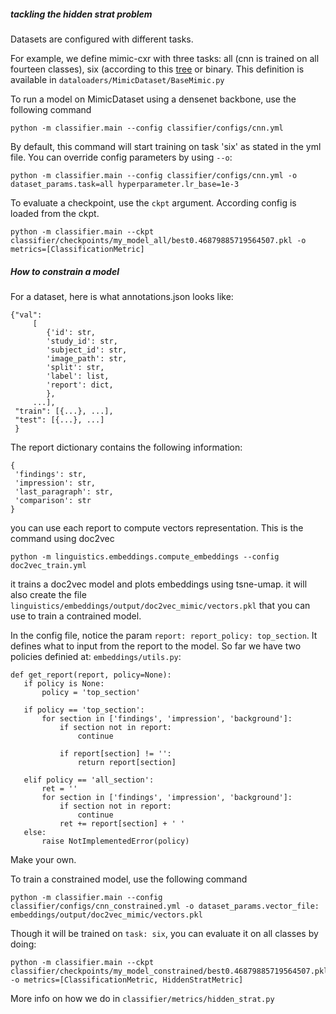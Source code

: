 ##### tackling the hidden strat problem

Datasets are configured with different tasks. 

For example, we define mimic-cxr with three tasks: all (cnn is trained on all fourteen classes), six (according to this 
[tree](https://stanfordmlgroup.github.io/competitions/chexpert/img/figure1.png) or binary. This definition is available in 
`dataloaders/MimicDataset/BaseMimic.py`

To run a model on MimicDataset using a densenet backbone, use the following command
```
python -m classifier.main --config classifier/configs/cnn.yml
```
By default, this command will start training on task 'six' as stated in the yml file. You can override config parameters by using `--o`:
```
python -m classifier.main --config classifier/configs/cnn.yml -o dataset_params.task=all hyperparameter.lr_base=1e-3
```

To evaluate a checkpoint, use the `ckpt` argument. According config is loaded from the ckpt.
```
python -m classifier.main --ckpt classifier/checkpoints/my_model_all/best0.46879885719564507.pkl -o metrics=[ClassificationMetric]
```

##### How to constrain a model

For a dataset, here is what annotations.json looks like:

```
{"val":
     [
        {'id': str,
        'study_id': str,
        'subject_id': str,
        'image_path': str,
        'split': str,
        'label': list,
        'report': dict,
        },
     ...],
 "train": [{...}, ...],
 "test": [{...}, ...]
 }
```
The report dictionary contains the following information:
```
{
 'findings': str,
 'impression': str,
 'last_paragraph': str,
 'comparison': str
}
```
you can use each report to compute vectors representation. This is the command using doc2vec

```
python -m linguistics.embeddings.compute_embeddings --config doc2vec_train.yml
```
it trains a doc2vec model and plots embeddings using tsne-umap. it will also create the file `linguistics/embeddings/output/doc2vec_mimic/vectors.pkl` 
that you can use to train a contrained model.<br/>

In the config file, notice the param `report: report_policy: top_section`. It defines what to input from the report to the model.
So far we have two policies definied at: `embeddings/utils.py`:
 
 ```
def get_report(report, policy=None):
    if policy is None:
        policy = 'top_section'

    if policy == 'top_section':
        for section in ['findings', 'impression', 'background']:
            if section not in report:
                continue

            if report[section] != '':
                return report[section]

    elif policy == 'all_section':
        ret = ''
        for section in ['findings', 'impression', 'background']:
            if section not in report:
                continue
            ret += report[section] + ' '
    else:
        raise NotImplementedError(policy)
```

Make your own.<br/>

To train a constrained model, use the following command
```
python -m classifier.main --config classifier/configs/cnn_constrained.yml -o dataset_params.vector_file: embeddings/output/doc2vec_mimic/vectors.pkl
```
Though it will be trained on `task: six`, you can evaluate it on all classes by doing:
```
python -m classifier.main --ckpt classifier/checkpoints/my_model_constrained/best0.46879885719564507.pkl -o metrics=[ClassificationMetric, HiddenStratMetric]
```
More info on how we do in `classifier/metrics/hidden_strat.py`